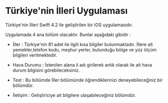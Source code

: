 # Türkiye'nin İlleri Uygulaması

Türkiye'nin İlleri Swift 4.2 ile geliştirilen bir iOS uygulamasıdır.

Uygulamada 4 ana bölüm olacaktır. Bunlar aşağıdaki gibidir : 

- İller : Türkiye'nin 81 adet ile ilgili kısa bilgiler bulunmaktadır. İllere ait yemekler,telefon kodu,
meşhur yerler, bulunduğu bölge ve yüz ölçüm bilgileri verilmektedir.

- Hava Durumu : İstenilen alana il adı girilerek anlık olarak ile ait hava durum bilgisini görebileceksiniz.

- Test :  Bu bölümde İller bölümünde öğrendiklerinizi deneyebileceğiniz bir bölümdür.

- İletişim : Geliştiriciye ait bilgilere ulaşabileceğiniz bölümdür.
